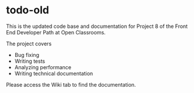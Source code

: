 # todo-old

This is the updated code base and documentation for Project 8 of the Front End Developer Path at Open Classrooms.

The project covers

* Bug fixing
* Writing tests
* Analyzing performance
* Writing technical documentation

Please access the Wiki tab to find the documentation.